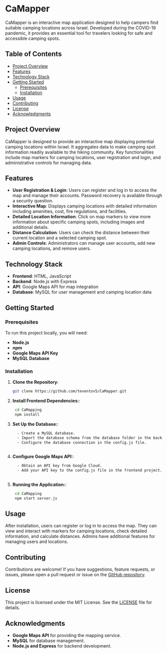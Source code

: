 # CaMapper

CaMapper is an interactive map application designed to help campers find suitable camping locations across Israel. Developed during the COVID-19 pandemic, it provides an essential tool for travelers looking for safe and accessible camping spots.

## Table of Contents

- [Project Overview](#project-overview)
- [Features](#features)
- [Technology Stack](#technology-stack)
- [Getting Started](#getting-started)
  - [Prerequisites](#prerequisites)
  - [Installation](#installation)
- [Usage](#usage)
- [Contributing](#contributing)
- [License](#license)
- [Acknowledgments](#acknowledgments)

## Project Overview

CaMapper is designed to provide an interactive map displaying potential camping locations within Israel. It aggregates data to make camping spot information readily available to the hiking community. Key functionalities include map markers for camping locations, user registration and login, and administrative controls for managing data.

## Features

- **User Registration & Login**: Users can register and log in to access the map and manage their accounts. Password recovery is available through a security question.
- **Interactive Map**: Displays camping locations with detailed information including amenities, cost, fire regulations, and facilities.
- **Detailed Location Information**: Click on map markers to view more information about specific camping spots, including images and additional details.
- **Distance Calculation**: Users can check the distance between their current location and a selected camping spot.
- **Admin Controls**: Administrators can manage user accounts, add new camping locations, and remove users.

## Technology Stack

- **Frontend**: HTML, JavaScript
- **Backend**: Node.js with Express
- **API**: Google Maps API for map integration
- **Database**: MySQL for user management and camping location data

## Getting Started

### Prerequisites

To run this project locally, you will need:

- **Node.js**
- **npm**
- **Google Maps API Key**
- **MySQL Database**

### Installation

1. **Clone the Repository**:
   ```bash
   git clone https://github.com/teventov5/CaMapper.git
2. **Install Frontend Dependencies:**:
   ```bash
	cd CaMapping
	npm install


4. **Set Up the Database:**:
   ```bash
	 - Create a MySQL database.
	 - Import the database schema from the database folder in the backend project.
	 - Configure the database connection in the config.js file.
	
5. **Configure Google Maps API:**:
   ```bash
	 - Obtain an API key from Google Cloud.
	 - Add your API key to the config.js file in the frontend project.
	
6. **Running the Application:**:
   ```bash
	cd CaMapping
	npm start server.js

## Usage

After installation, users can register or log in to access the map. They can view and interact with markers for camping locations, check detailed information, and calculate distances. Admins have additional features for managing users and locations.

## Contributing

Contributions are welcome! If you have suggestions, feature requests, or issues, please open a pull request or issue on the [GitHub repository](https://github.com/teventov5/CaMapper).

## License

This project is licensed under the MIT License. See the [LICENSE](LICENSE.md) file for details.

## Acknowledgments

- **Google Maps API** for providing the mapping service.
- **MySQL** for database management.
- **Node.js and Express** for backend development.
